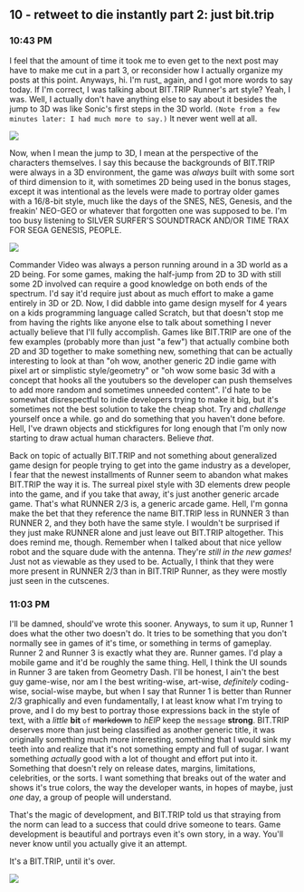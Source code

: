 ## 10 - retweet to die instantly part 2: just bit.trip
### 10:43 PM

I feel that the amount of time it took me to even get to the next post may have to make me cut in a part 3, or reconsider how I actually organize my posts at this point. Anyways, hi. I'm rust_ again, and I got more words to say today. If I'm correct, I was talking about BIT.TRIP Runner's art style? Yeah, I was. Well, I actually don't have anything else to say about it besides the jump to 3D was like Sonic's first steps in the 3D world. `(Note from a few minutes later: I had much more to say.)` It never went well at all. 

![](https://raw.githubusercontent.com/rustMotherboard/rustmotherboard.github.io/master/images/blog/2019/08/image_115.png)

Now, when I mean the jump to 3D, I mean at the perspective of the characters themselves. I say this because the backgrounds of BIT.TRIP were always in a 3D environment, the game was *always* built with some sort of third dimension to it, with sometimes 2D being used in the bonus stages, except it was intentional as the levels were made to portray older games with a 16/8-bit style, much like the days of the SNES, NES, Genesis, and the freakin' NEO-GEO or whatever that forgotten one was supposed to be. I'm too busy listening to SILVER SURFER'S SOUNDTRACK AND/OR TIME TRAX FOR SEGA GENESIS, PEOPLE.

![](https://raw.githubusercontent.com/rustMotherboard/rustmotherboard.github.io/master/images/blog/2019/08/maxresdefault.jpg)

Commander Video was always a person running around in a 3D world as a 2D being. For some games, making the half-jump from 2D to 3D with still some 2D involved can require a good knowledge on both ends of the spectrum. I'd say it'd require just about as much effort to make a game entirely in 3D or 2D. Now, I did dabble into game design myself for 4 years on a kids programming language called Scratch, but that doesn't stop me from having the rights like anyone else to talk about something I never actually believe that I'll fully accomplish. Games like BIT.TRIP are one of the few examples (probably more than just "a few") that actually combine both 2D and 3D together to make something new, something that can be actually interesting to look at than "oh wow, another generic 2D indie game with pixel art or simplistic style/geometry" or "oh wow some basic 3d with a concept that hooks all the youtubers so the developer can push themselves to add more random and sometimes unneeded content". I'd hate to be somewhat disrespectful to indie developers trying to make it big, but it's sometimes not the best solution to take the cheap shot. Try and *challenge* yourself once a while. go and do something that you haven't done before. Hell, I've drawn objects and stickfigures for long enough that I'm only now starting to draw actual human characters. Believe *that*.

Back on topic of actually BIT.TRIP and not something about generalized game design for people trying to get into the game industry as a developer, I fear that the newest installments of Runner seem to abandon what makes BIT.TRIP the way it is. The surreal pixel style with 3D elements drew people into the game, and if you take that away, it's just another generic arcade game. That's what RUNNER 2/3 is, a generic arcade game. Hell, I'm gonna make the bet that they reference the name BIT.TRIP less in RUNNER 3 than RUNNER 2, and they both have the same style. I wouldn't be surprised if they just make RUNNER alone and just leave out BIT.TRIP altogether. This does remind me, though. Remember when I talked about that nice yellow robot and the square dude with the antenna. They're *still in the new games!* Just not as viewable as they used to be. Actually, I think that they were more present in RUNNER 2/3 than in BIT.TRIP Runner, as they were mostly just seen in the cutscenes.

### 11:03 PM
I'll be damned, should've wrote this sooner. Anyways, to sum it up, Runner 1 does what the other two doesn't do. It tries to be something that you don't normally see in games of it's time, or something in terms of gameplay. Runner 2 and Runner 3 is exactly what they are. Runner games. I'd play a mobile game and it'd be roughly the same thing. Hell, I think the UI sounds in Runner 3 are taken from Geometry Dash. I'll be honest, I ain't the best guy game-wise, nor am I the best writing-wise, art-wise, *definitely* coding-wise, social-wise maybe, but when I say that Runner 1 is better than Runner 2/3 graphically and even fundamentally, I at least know what I'm trying to prove, and I do my best to portray those expressions back in the style of text, with a *little* **bit** `of` ~~markdown~~ to *hElP* keep the `message` **strong**. BIT.TRIP deserves more than just being classified as another generic title, it was originally something much more interesting, something that I would sink my teeth into and realize that it's not something empty and full of sugar. I want something *actually* good with a lot of thought and effort put into it. Something that doesn't rely on release dates, margins, limitations, celebrities, or the sorts. I want something that breaks out of the water and shows it's true colors, the way the developer wants, in hopes of maybe, just *one* day, a group of people will understand.

That's the magic of development, and BIT.TRIP told us that straying from the norm can lead to a success that could drive someone to tears. Game development is beautiful and portrays even it's own story, in a way. You'll never know until you actually give it an attempt.

It's a BIT.TRIP, until it's over.

![](https://raw.githubusercontent.com/rustMotherboard/rustmotherboard.github.io/master/images/blog/2019/08/a_trip.png)